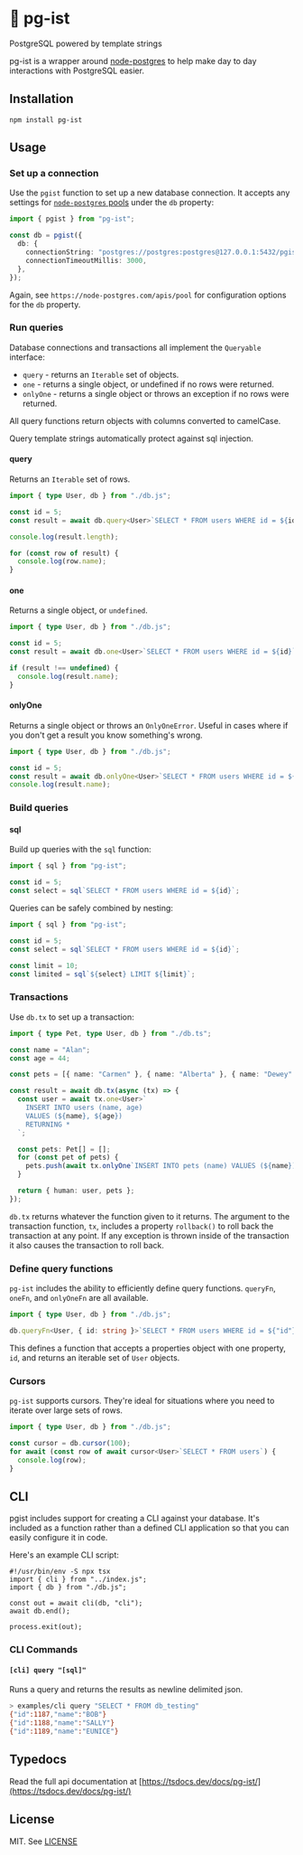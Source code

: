 # 🐘 pg-ist

PostgreSQL powered by template strings

pg-ist is a wrapper around [node-postgres](https://node-postgres.com) to help
make day to day interactions with PostgreSQL easier.

## Installation

```
npm install pg-ist
```

## Usage

### Set up a connection

Use the `pgist` function to set up a new database connection. It accepts any
settings for [`node-postgres` pools](https://node-postgres.com/apis/pool) under the `db` property:

```ts
import { pgist } from "pg-ist";

const db = pgist({
  db: {
    connectionString: "postgres://postgres:postgres@127.0.0.1:5432/pgist-test",
    connectionTimeoutMillis: 3000,
  },
});
```

Again, see `https://node-postgres.com/apis/pool` for configuration options for
the `db` property.

### Run queries

Database connections and transactions all implement the `Queryable` interface:

- `query` - returns an `Iterable` set of objects.
- `one` - returns a single object, or undefined if no rows were returned.
- `onlyOne` - returns a single object or throws an exception if no rows were returned.

All query functions return objects with columns converted to camelCase.

Query template strings automatically protect against sql injection.

#### query

Returns an `Iterable` set of rows.

```ts
import { type User, db } from "./db.js";

const id = 5;
const result = await db.query<User>`SELECT * FROM users WHERE id = ${id}`;

console.log(result.length);

for (const row of result) {
  console.log(row.name);
}
```

#### one

Returns a single object, or `undefined`.

```ts
import { type User, db } from "./db.js";

const id = 5;
const result = await db.one<User>`SELECT * FROM users WHERE id = ${id}`;

if (result !== undefined) {
  console.log(result.name);
}
```

#### onlyOne

Returns a single object or throws an `OnlyOneError`. Useful in cases where
if you don't get a result you know something's wrong.

```ts
import { type User, db } from "./db.js";

const id = 5;
const result = await db.onlyOne<User>`SELECT * FROM users WHERE id = ${id}`;
console.log(result.name);
```

### Build queries

#### sql

Build up queries with the `sql` function:

```ts
import { sql } from "pg-ist";

const id = 5;
const select = sql`SELECT * FROM users WHERE id = ${id}`;
```

Queries can be safely combined by nesting:

```ts
import { sql } from "pg-ist";

const id = 5;
const select = sql`SELECT * FROM users WHERE id = ${id}`;

const limit = 10;
const limited = sql`${select} LIMIT ${limit}`;
```

### Transactions

Use `db.tx` to set up a transaction:

```ts
import { type Pet, type User, db } from "./db.ts";

const name = "Alan";
const age = 44;

const pets = [{ name: "Carmen" }, { name: "Alberta" }, { name: "Dewey" }];

const result = await db.tx(async (tx) => {
  const user = await tx.one<User>`
    INSERT INTO users (name, age) 
    VALUES (${name}, ${age})
    RETURNING *
  `;

  const pets: Pet[] = [];
  for (const pet of pets) {
    pets.push(await tx.onlyOne`INSERT INTO pets (name) VALUES (${name})`);
  }

  return { human: user, pets };
});
```

`db.tx` returns whatever the function given to it returns. The argument to the
transaction function, `tx`, includes a property `rollback()` to roll back the
transaction at any point. If any exception is thrown inside of the transaction
it also causes the transaction to roll back.

### Define query functions

`pg-ist` includes the ability to efficiently define query functions. `queryFn`,
`oneFn`, and `onlyOneFn` are all available.

```ts
import { type User, db } from "./db.js";

db.queryFn<User, { id: string }>`SELECT * FROM users WHERE id = ${"id"}`;
```

This defines a function that accepts a properties object with one property, `id`, and returns an iterable set of `User` objects.

### Cursors

`pg-ist` supports cursors. They're ideal for situations where you need to iterate over large sets of rows.

```ts
import { type User, db } from "./db.js";

const cursor = db.cursor(100);
for await (const row of await cursor<User>`SELECT * FROM users`) {
  console.log(row);
}
```

## CLI

pgist includes support for creating a CLI against your database. It's included as a function rather than a defined CLI application so that you can easily configure it in code.

Here's an example CLI script:

```
#!/usr/bin/env -S npx tsx
import { cli } from "../index.js";
import { db } from "./db.js";

const out = await cli(db, "cli");
await db.end();

process.exit(out);

```

### CLI Commands

#### `[cli] query "[sql]"`

Runs a query and returns the results as newline delimited json.

```sh
> examples/cli query "SELECT * FROM db_testing"             
{"id":1187,"name":"BOB"}
{"id":1188,"name":"SALLY"}
{"id":1189,"name":"EUNICE"}
```

## Typedocs

Read the full api documentation at [https://tsdocs.dev/docs/pg-ist/](https://tsdocs.dev/docs/pg-ist/)

## License

MIT. See [LICENSE](/LICENSE)
